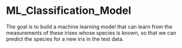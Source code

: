 # ML_Classification_Model 
The goal is to build a machine learning model that can learn from the measurements of these irises whose species is known, so that we can predict the species for a new iris in the test data.   
 
